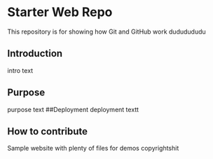 # Starter Web Repo

This repository is for showing how Git and GitHub work
dududududu

## Introduction
intro text
## Purpose
purpose text
##Deployment
deployment textt
## How to contribute
Sample website with plenty of files for demos
copyrightshit